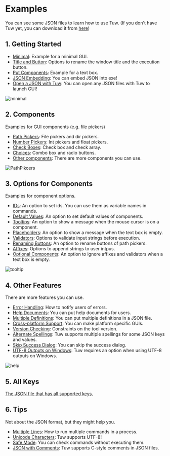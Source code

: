 # Examples

You can see some JSON files to learn how to use Tuw.
(If you don't have Tuw yet, you can download it from [here](https://github.com/matyalatte/tuw/releases))

## 1. Getting Started

-   [Minimal](./get_start/minimal/): Example for a minimal GUI.
-   [Title and Button](./get_start/title_button/): Options to rename the window title and the execution button.
-   [Put Components](./get_start/put_component/): Example for a text box.
-   [JSON Embedding](./get_start/json_embed): You can embed JSON into exe!
-   [Open a JSON with Tuw](./get_start/open_json_with_tuw): You can open any JSON files with Tuw to launch GUI!

![minimal](https://github.com/matyalatte/tuw/assets/69258547/7be563b8-1ee0-4500-94c4-5ca575ad185f)  

## 2. Components

Examples for GUI components (e.g. file pickers)

-   [Path Pickers](./components/path_pickers/): File pickers and dir pickers.
-   [Number Pickers](./components/num_pickers/): Int pickers and float pickers.
-   [Check Boxes](./components/check_boxes/): Check box and check array.
-   [Choices](./components/choices/): Combo box and radio buttons.
-   [Other components](./components/other_components/): There are more components you can use.

![PathPikcers](https://github.com/matyalatte/tuw/assets/69258547/47bf541f-7ac4-465b-8bff-512c48d9d2a9)  

## 3. Options for Components

Examples for component options.

-   [IDs](./comp_options/id/): An option to set ids. You can use them as variable names in commands.
-   [Default Values](./comp_options/default/):  An option to set default values of components.
-   [Tooltips](./comp_options/tooltip/): An option to show a message when the mouse cursor is on a component.
-   [Placeholders](./comp_options/placeholder/): An option to show a message when the text box is empty.
-   [Validators](./comp_options/validator/): Options to validate input strings before execution.
-   [Renaming Buttons](./comp_options/button/): An option to rename buttons of path pickers.
-   [Affixes](./comp_options/affix/): Options to append strings to user intpus.
-   [Optional Components](./comp_options/optional/): An option to ignore affixes and validators when a text box is empty.

![tooltip](https://github.com/matyalatte/tuw/assets/69258547/8c7244ee-48ce-4492-973c-a3e6c628b8ed)  

## 4. Other Features

There are more features you can use.

-   [Error Handling](./other_features/error/): How to notify users of errors.
-   [Help Documents](./other_features/help/): You can put help documents for users.
-   [Multiple Definitions](./other_features/multiple/): You can put multiple definitions in a JSON file.
-   [Cross-platform Support](./other_features/cross_platform): You can make platform specific GUIs.
-   [Version Checking](./other_features/version_check/): Constraints on the tool version.
-   [Alternate Spellings](./other_features/alternate_spellings/): Tuw supports multiple spellings for some JSON keys and values.
-   [Skip Success Dialog](./other_features/skip_dialog/): You can skip the success dialog.
-   [UTF-8 Outputs on Windows](./other_features/codepage/): Tuw requires an option when using UTF-8 outputs on Windows.

![help](https://github.com/matyalatte/tuw/assets/69258547/e408a179-6f9f-4769-ab3d-57f87d392a4f)  

## 5. All Keys

[The JSON file that has all supported keys.](./all_keys/)  

## 6. Tips

Not about the JSON format, but they might help you.

-   [Multiple Lines](./tips/multi_lines): How to run multiple commands in a process.
-   [Unicode Characters](./tips/unicode): Tuw supports UTF-8!
-   [Safe Mode](./tips/safe_mode): You can check commands without executing them.
-   [JSON with Comments](./tips/comments): Tuw supports C-style comments in JSON files.
